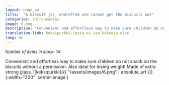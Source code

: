 ```yaml
---
layout: page_en
title:  "A biscuit jar, wherefrom one cannot get the biscuits out"
categories: introuvables
image: 6.png
description: "Convenient and effortless way to make sure children do not snack on the biscuits without a permission. Also ideal for losing weight! Made of extra strong glass."
translation-link: keksipurkki-josta-ei-saa-kekseja-ulos
lang: en
---
```

<font size="2"><i>Number of items in stock: 74</i></font><br>

Convenient and effortless way to make sure children do not snack on the biscuits without a permission. Also ideal for losing weight! Made of extra strong glass.
![keksipurkki]({{ "/assets/images/6.png" | absolute_url }}){:width="200" .center-image }

